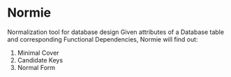 # Normie
Normalization tool for database design
Given attributes of a Database table and corresponding Functional Dependencies, Normie will find out:
1) Minimal Cover
2) Candidate Keys
3) Normal Form
